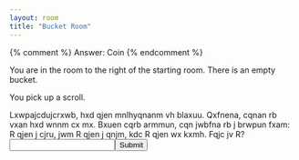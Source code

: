 ```yaml
---
layout: room
title: "Bucket Room"
---
```


{% comment %}
Answer: Coin
{% endcomment %}

You are in the room to the right of the starting room. There is an empty bucket.
<!-- 
<p class="item">
A bucket.
</p> -->

You pick up a scroll.

<div class="scroll">
Lxwpajcdujcrxwb, hxd qjen mnlhyqnanm vh blaxuu. Qxfnena, cqnan rb vxan hxd wnnm cx mx. Bxuen cqrb armmun, cqn jwbfna rb j brwpun fxam: R qjen j cjru, jwm R qjen j qnjm, kdc R qjen wx kxmh. Fqjc jv R?
</div>

<div class="puzzle">
    <input id="answer" /><button onclick="checkAnswer()">Submit</button>
</div>
<p id="message"></p>


<script>
function checkAnswer() {
    var answer = document.getElementById("answer").value.toLowerCase();

    const message = document.getElementById("message");
    if (answer === "coin") {
        message.textContent = "Correct! You may proceed.";
    } else {
        message.textContent = "Incorrect. Please try again.";
    }
}
</script>